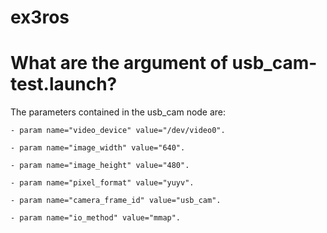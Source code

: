 # ex3ros

# What are the argument of usb_cam-test.launch?

The parameters contained in the usb_cam node are:

    - param name="video_device" value="/dev/video0".
    
    - param name="image_width" value="640".
    
    - param name="image_height" value="480".
    
    - param name="pixel_format" value="yuyv".
    
    - param name="camera_frame_id" value="usb_cam".
    
    - param name="io_method" value="mmap".
